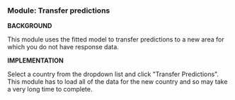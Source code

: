 ### **Module: Transfer predictions**

**BACKGROUND**

This module uses the fitted model to transfer predictions to a new area for which you do not have response data. 

**IMPLEMENTATION**

Select a country from the dropdown list and click "Transfer Predictions". This module has to load all of the data for the new country and so may take a very long time to complete.
